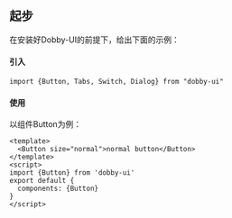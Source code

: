 ## 起步
在安装好Dobby-UI的前提下，给出下面的示例：
#### 引入
```
import {Button, Tabs, Switch, Dialog} from "dobby-ui"
```
#### 使用
以组件Button为例：
```
<template>
  <Button size="normal">normal button</Button>
</template>
<script>
import {Button} from 'dobby-ui'
export default {
  components: {Button}
}
</script>
```